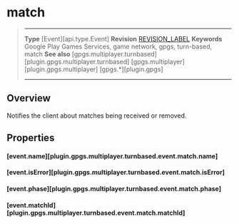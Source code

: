 # match

> --------------------- ------------------------------------------------------------------------------------------
> __Type__              [Event][api.type.Event]
> __Revision__          [REVISION_LABEL](REVISION_URL)
> __Keywords__          Google Play Games Services, game network, gpgs, turn-based, match
> __See also__          [gpgs.multiplayer.turnbased][plugin.gpgs.multiplayer.turnbased]
>						[gpgs.multiplayer][plugin.gpgs.multiplayer]
>                       [gpgs.*][plugin.gpgs]
> --------------------- ------------------------------------------------------------------------------------------

## Overview

Notifies the client about matches being received or removed.

## Properties

#### [event.name][plugin.gpgs.multiplayer.turnbased.event.match.name]

#### [event.isError][plugin.gpgs.multiplayer.turnbased.event.match.isError]

#### [event.phase][plugin.gpgs.multiplayer.turnbased.event.match.phase]

#### [event.matchId][plugin.gpgs.multiplayer.turnbased.event.match.matchId]
